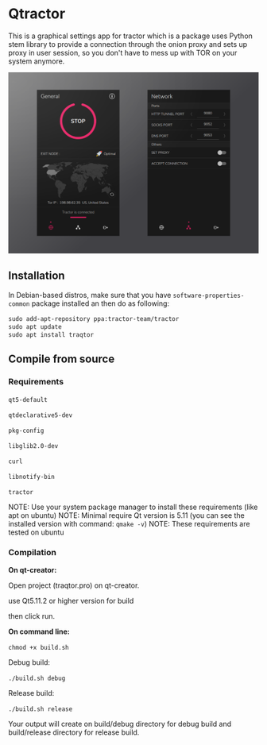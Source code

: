 # Qtractor

This is a graphical settings app for tractor which is a package uses Python stem library to provide a connection through the onion proxy and sets up proxy in user session, so you don't have to mess up with TOR on your system anymore.

<!--![traqtorPoster](/uploads/b06f001c6bf186f15da12fdd62c2749e/traqtorPoster.png)-->

![traqtorPoster](./screenshots/traqtor_poster.png)

## Installation


In Debian-based distros, make sure that you have `software-properties-common` package installed an then do as following:

```
sudo add-apt-repository ppa:tractor-team/tractor
sudo apt update
sudo apt install traqtor
```

## Compile from source

### Requirements

`qt5-default`

`qtdeclarative5-dev`

`pkg-config`

`libglib2.0-dev`

`curl`

`libnotify-bin`

`tractor`

NOTE: Use your system package manager to install these requirements (like apt on ubuntu)
NOTE: Minimal require Qt version is 5.11 (you can see the installed version with command: `qmake -v`)
NOTE: These requirements are tested on ubuntu

### Compilation

**On qt-creator:**

Open project (traqtor.pro) on qt-creator.

use Qt5.11.2 or higher version for build

then click run.

**On command line:**

`chmod +x build.sh`

Debug build:

`./build.sh debug`

Release build:

`./build.sh release`

Your output will create on build/debug directory for debug build and build/release directory for release build.
